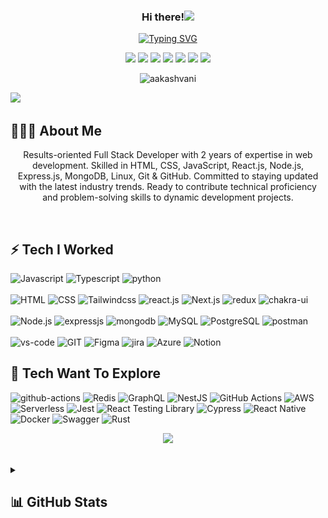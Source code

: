 
<!-- ![](https://i.imgur.com/iuI9HCZ.png) -->

<h3 align="center">Hi there!<img src="https://media.giphy.com/media/hvRJCLFzcasrR4ia7z/giphy.gif" width="25"></h3>

<p align="center">
<a href="https://git.io/typing-svg"><img src="https://readme-typing-svg.demolab.com?font=Fira+Code&pause=1000&center=true&vCenter=true&random=false&width=435&lines=A+Human+Software+ Enginner;Full+Stack+Software+Engineer;Software+Developer;i+love+JavaScript+❤️;I'm Techie Nerd;" alt="Typing SVG" /></a>
</p>


<!-- <h3 align="center">Hi there!<img src="https://media.giphy.com/media/hvRJCLFzcasrR4ia7z/giphy.gif" width="25"> I'm a full stack developer 👨🏻‍💻 from Bangalore, India who loves to create for the web 🌐.</h3> -->

<p align="center">
  <a href="mailto:aakash.krm@gmail.com" target="_blank"><img height="25" src = "https://img.shields.io/badge/gmail-c14438?&style=for-the-badge&logo=gmail&logoColor=white"></a>
  <a href="https://linkedin.com/in/aakashvani" target="_blank"><img height="25" src = "https://img.shields.io/badge/-LinkedIn-0e76a8?style=for-the-badge&logo=Linkedin&logoColor=white"></a>
  <a href="https://aakash-kumar.vercel.app/" target="_blank"><img height="25" src = "https://img.shields.io/badge/Website-3b5998?style=for-the-badge&logo=google-chrome&logoColor=white"></a>
  <a href="https://twitter.com/aakashvani17" target="_blank"><img height="25" src = "https://img.shields.io/badge/X-000000?style=for-the-badge&logo=x&logoColor=white"></a>
 <a href="https://instagram.com/aakashvani17" target="_blank"><img height="25" src = "https://img.shields.io/badge/Instagram-E4405F?style=for-the-badge&logo=instagram&logoColor=white"></a>
  <a href="https://medium.com/@aakashvani17" target="_blank"><img height="27" src = "https://img.shields.io/badge/Medium-12100E?style=for-the-badge&logo=medium&logoColor=white"></a>
  <a href="https://dev.to/aakashvani" target="_blank"><img height="27" src = "https://img.shields.io/badge/DEV.TO-%230A0A0A.svg?&style=for-the-badge&logo=dev.to&logoColor=white"></a>
</p>
<p align="center"> <img src="https://komarev.com/ghpvc/?username=aakashvani&label=Profile%20views&color=0e75b6&style=flat" alt="aakashvani" /> </p>

<!-- Animated line for break  -->
<img src="https://user-images.githubusercontent.com/73097560/115834477-dbab4500-a447-11eb-908a-139a6edaec5c.gif"> 


## 🤵🏻‍♂️ About Me
<!--
 ### ✨ Creating bugs since  2021.    ||    📚 I'm a Techie nerd.    ||    🎯 Goals: Hustle to get into 0.1%.<br>
 ###   🎲 Fun fact: If it's working, don’t touch it.    ||    📍 From India 🇮🇳.
-->

  <!-- <p align="left"></p> -->
  
   



<p align="center">
  Results-oriented Full Stack Developer with 2 years of expertise in web development. Skilled in HTML, CSS, JavaScript,
  React.js, Node.js, Express.js, MongoDB, Linux, Git & GitHub. Committed to staying updated with the latest industry
  trends. Ready to contribute technical proficiency and problem-solving skills to dynamic development projects.
</p> 

<br>

<!-- tech-stack icons  -->
## ⚡ Tech I Worked


<!-- Languages -->
![Javascript](https://img.shields.io/badge/JavaScript-323330?style=for-the-badge&logo=javascript&logoColor=F7DF1E)
![Typescript](https://img.shields.io/badge/Typescript-1572B6?style=for-the-badge&logo=typescript&logoColor=white)
![python](https://img.shields.io/badge/Python-FFD43B?style=for-the-badge&logo=python&logoColor=blue)
<br>
<br/> 
![HTML](https://img.shields.io/badge/HTML5-E34F26?style=for-the-badge&logo=html5&logoColor=white)
![CSS](https://img.shields.io/badge/CSS3-1572B6?style=for-the-badge&logo=css3&logoColor=white)
![Tailwindcss](https://img.shields.io/badge/Tailwind_CSS-38B2AC?style=for-the-badge&logo=tailwind-css&logoColor=white)
![react.js](https://img.shields.io/badge/React-20232A?style=for-the-badge&logo=react&logoColor=61DAFB)
![Next.js](https://img.shields.io/badge/next%20js-000000?style=for-the-badge&logo=nextdotjs&logoColor=white)
![redux](https://img.shields.io/badge/ReduxToolkit-593D88?style=for-the-badge&logo=redux&logoColor=white)
![chakra-ui](https://img.shields.io/badge/Chakra%20UI-3bc7bd?style=for-the-badge&logo=chakraui&logoColor=white)
<br>
<br/> 
![Node.js](https://img.shields.io/badge/Node.js-339933?style=for-the-badge&logo=nodedotjs&logoColor=white)
![expressjs](https://img.shields.io/badge/Express.js-000000?style=for-the-badge&logo=express&logoColor=white)
![mongodb](https://img.shields.io/badge/MongoDB-116149?style=for-the-badge&logo=mongodb&logoColor=white)
![MySQL](https://img.shields.io/badge/mysql-%2300f.svg?style=for-the-badge&logo=mysql&logoColor=white)
![PostgreSQL](https://img.shields.io/badge/PostgreSQL-316192?style=for-the-badge&logo=postgresql&logoColor=white)
![postman](https://img.shields.io/badge/Postman-FF6C37?style=for-the-badge&logo=Postman&logoColor=white)
<br>
<br/> 
![vs-code](https://img.shields.io/badge/VisualStudioCode-0078d7.svg?style=for-the-badge&logo=visual-studio-code&logoColor=white)
![GIT](https://img.shields.io/badge/Git-f44d27?style=for-the-badge&logo=git&logoColor=white)
![Figma](https://img.shields.io/badge/Figma-CB3837?style=for-the-badge&logo=Figma&logoColor=white)
![jira](https://img.shields.io/badge/Jira-0052CC?style=for-the-badge&logo=Jira&logoColor=white)
![Azure](https://img.shields.io/badge/Azure_DevOps-0078D7?style=for-the-badge&logo=azure-devops&logoColor=white)
![Notion](https://img.shields.io/badge/Notion-000000?style=for-the-badge&logo=notion&logoColor=white)


<!-- ![]() -->

## 🤔 Tech Want To Explore

![github-actions](https://img.shields.io/badge/Github%20Actions-282a2e?style=for-the-badge&logo=githubactions&logoColor=367cfe)
![Redis](https://img.shields.io/badge/-Redis-DC382D?style=for-the-badge&logo=redis&logoColor=white)
![GraphQL](https://img.shields.io/badge/-GraphQL-E10098?style=for-the-badge&logo=graphql&logoColor=white)
![NestJS](https://img.shields.io/badge/-NestJS-E0234E?style=for-the-badge&logo=nestjs&logoColor=white)
![GitHub Actions](https://img.shields.io/badge/-GithubActions-2088FF?style=for-the-badge&logo=github-actions&logoColor=white)
![AWS](https://img.shields.io/badge/-AWS-232F3E?style=for-the-badge&logo=amazon-aws)
![Serverless](https://img.shields.io/badge/-Serverless-FD5750?style=for-the-badge&logo=serverless&logoColor=white)
![Jest](https://img.shields.io/badge/-Jest-C21325?style=for-the-badge&logo=jest&logoColor=white)
![React Testing Library](https://img.shields.io/badge/-RTL-E33332?style=for-the-badge&logo=testing-library&logoColor=white)
![Cypress](https://img.shields.io/badge/-Cypress-17202C?style=for-the-badge&logo=cypress&logoColor=white)
![React Native](https://img.shields.io/badge/-ReactNative-61DAFB?style=for-the-badge&logo=react&logoColor=black)
![Docker](https://img.shields.io/badge/-Docker-2496ED?style=for-the-badge&logo=docker&logoColor=white)
![Swagger](https://img.shields.io/badge/Swagger-85EA2D?style=for-the-badge&logo=Swagger&logoColor=white)
![Rust](https://img.shields.io/badge/RUST-000000?style=for-the-badge&logo=rust&logoColor=white)

<!--![Strapi](https://img.shields.io/badge/-Strapi-2F2E8B?style=for-the-badge&logo=strapi&logoColor=white)-->
<!--![Strapi](https://img.shields.io/badge/-Strapi-2F2E8B?style=for-the-badge&logo=strapi&logoColor=white)-->
<!--![Strapi](https://img.shields.io/badge/-Strapi-2F2E8B?style=for-the-badge&logo=strapi&logoColor=white)-->


<p  align="center">
<img src="https://user-images.githubusercontent.com/73097560/115834477-dbab4500-a447-11eb-908a-139a6edaec5c.gif"> 
                  
<br>
<br/> 



<!-- GitHub's STATS  
## 🤓 Projects & GitHub -->

<details>
  <summary><b><h2>📊 GitHub Stats</h2></b></summary>
  <br />
 <p align="center">
<a href="https://github.com/Aakashvani">
<!-- <img height="180em" src="https://github-readme-streak-stats.herokuapp.com/?user=Aakashvani&theme=dark"/> -->
  <img height="180em" src="https://github-readme-streak-stats.herokuapp.com?user=Aakashvani&theme=github-dark-blue&date_format=j%20M%5B%20Y%5D"/>
  <img height="180em" src="https://github-readme-stats-eight-theta.vercel.app/api/top-langs/?username=Aakashvani&layout=compact&langs_count=8&theme=algolia"/>
</a>
  <img height="180em" src="https://github-readme-stats-eight-theta.vercel.app/api?username=Aakashvani&show_icons=true&theme=algolia&include_all_commits=true&count_private=true"/>
</p>
  <p align="center">
    <!-- 
    <a href="https://app.daily.dev/aakashvani"><img src="https://api.daily.dev/devcards/v2/SzCJXKdYR6hy1a0HsacEV.png?r=e3h&type=default" width="356" alt="Aakash Kumar's Dev Card"/></a>
     <a href="https://app.daily.dev/aakashvani"><img src="https://api.daily.dev/devcards/v2/SzCJXKdYR6hy1a0HsacEV.png?r=e3h&type=wide" width="652" alt="Aakash Kumar's Dev Card"/></a>
    -->
    <a href="https://app.daily.dev/aakashvani"><img src="https://github.com/aakashvani/aakashvani/blob/main/devcard.svg" width="300" alt="Aakash's Dev Card"/></a> 
   
  </p>
</details>



<!-- <img src="https://img.shields.io/badge/GitHub-100000?style=for-the-badge&logo=github&logoColor=white" alt="github"/>
<img src="https://img.shields.io/badge/Vercel-100000?style=for-the-badge&logo=Vercel&logoColor=white" alt="vercel"/>
<img src="https://img.shields.io/badge/npm-CB3837?style=for-the-badge&logo=npm&logoColor=white" alt="npm"/>
<img src="https://img.shields.io/badge/Yarn-100000?style=for-the-badge&logo=yarn&logoColor=white" alt="Yarn"/>

![styled-components](https://img.shields.io/badge/styled--components-DB7093?style=for-the-badge&logo=styled-components&logoColor=white)
![material-ui](https://img.shields.io/badge/Material%20UI-007FFF?style=for-the-badge&logo=mui&logoColor=white)
![bootstrap](https://img.shields.io/badge/Bootstrap-563D7C?style=for-the-badge&logo=bootstrap&logoColor=white)


### Frontend
[![Frontend](https://skillicons.dev/icons?i=html,css,bootstrap,tailwind,js,ts,react,redux,angular,figma)](https://github.com/aakashvani)

### Backend
[![Backend](https://skillicons.dev/icons?i=nodejs,express,mongo,mysql,firebase,aws,gcp)](https://github.com/aakashvani)

### Tools
[![Tools](https://skillicons.dev/icons?i=git,github,linux,androidstudio,docker,vscode,idea,md,ps)](https://github.com/aakashvani)
-->


